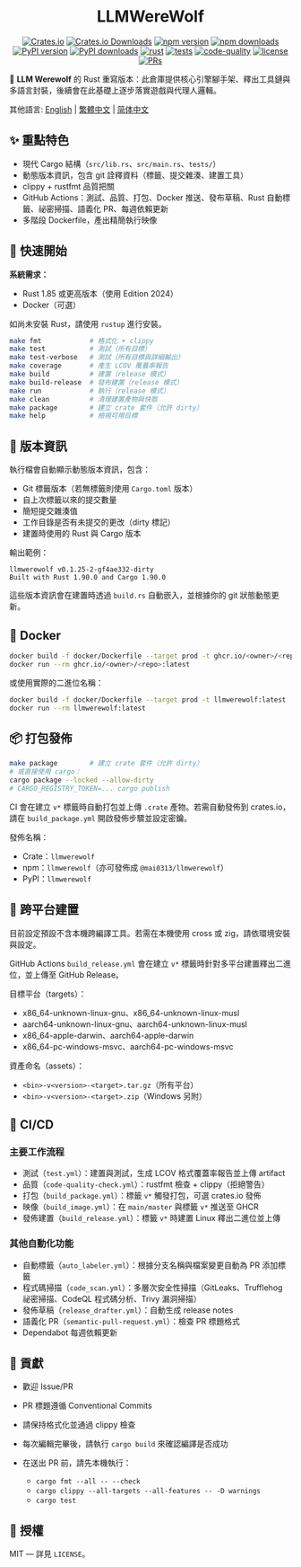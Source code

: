 <div align="center" markdown="1">

# LLMWereWolf

[![Crates.io](https://img.shields.io/crates/v/llmwerewolf?logo=rust&style=flat-square&color=E05D44)](https://crates.io/crates/llmwerewolf)
[![Crates.io Downloads](https://img.shields.io/crates/d/llmwerewolf?logo=rust&style=flat-square)](https://crates.io/crates/llmwerewolf)
[![npm version](https://img.shields.io/npm/v/llmwerewolf?logo=npm&style=flat-square&color=CB3837)](https://www.npmjs.com/package/llmwerewolf)
[![npm downloads](https://img.shields.io/npm/dt/llmwerewolf?logo=npm&style=flat-square)](https://www.npmjs.com/package/llmwerewolf)
[![PyPI version](https://img.shields.io/pypi/v/llmwerewolf?logo=python&style=flat-square&color=3776AB)](https://pypi.org/project/llmwerewolf/)
[![PyPI downloads](https://img.shields.io/pypi/dm/llmwerewolf?logo=python&style=flat-square)](https://pypi.org/project/llmwerewolf/)
[![rust](https://img.shields.io/badge/Rust-stable-orange?logo=rust&logoColor=white&style=flat-square)](https://www.rust-lang.org/)
[![tests](https://img.shields.io/github/actions/workflow/status/Mai0313/LLMWereWolf/test.yml?label=tests&logo=github&style=flat-square)](https://github.com/Mai0313/LLMWereWolf/actions/workflows/test.yml)
[![code-quality](https://img.shields.io/github/actions/workflow/status/Mai0313/LLMWereWolf/code-quality-check.yml?label=code-quality&logo=github&style=flat-square)](https://github.com/Mai0313/LLMWereWolf/actions/workflows/code-quality-check.yml)
[![license](https://img.shields.io/badge/License-MIT-green.svg?labelColor=gray&style=flat-square)](https://github.com/Mai0313/LLMWereWolf/tree/master?tab=License-1-ov-file)
[![PRs](https://img.shields.io/badge/PRs-welcome-brightgreen.svg?style=flat-square)](https://github.com/Mai0313/LLMWereWolf/pulls)

</div>

🚀 **LLM Werewolf** 的 Rust 重寫版本：此倉庫提供核心引擎腳手架、釋出工具鏈與多語言封裝，後續會在此基礎上逐步落實遊戲與代理人邏輯。

其他語言: [English](README.md) | [繁體中文](README.zh-TW.md) | [简体中文](README.zh-CN.md)

## ✨ 重點特色

- 現代 Cargo 結構（`src/lib.rs`、`src/main.rs`、`tests/`）
- 動態版本資訊，包含 git 詮釋資料（標籤、提交雜湊、建置工具）
- clippy + rustfmt 品質把關
- GitHub Actions：測試、品質、打包、Docker 推送、發布草稿、Rust 自動標籤、祕密掃描、語義化 PR、每週依賴更新
- 多階段 Dockerfile，產出精簡執行映像

## 🚀 快速開始

**系統需求：**

- Rust 1.85 或更高版本（使用 Edition 2024）
- Docker（可選）

如尚未安裝 Rust，請使用 `rustup` 進行安裝。

```bash
make fmt            # 格式化 + clippy
make test           # 測試（所有目標）
make test-verbose   # 測試（所有目標與詳細輸出）
make coverage       # 產生 LCOV 覆蓋率報告
make build          # 建置（release 模式）
make build-release  # 發布建置（release 模式）
make run            # 執行（release 模式）
make clean          # 清理建置產物與快取
make package        # 建立 crate 套件（允許 dirty）
make help           # 檢視可用目標
```

## 📌 版本資訊

執行檔會自動顯示動態版本資訊，包含：

- Git 標籤版本（若無標籤則使用 `Cargo.toml` 版本）
- 自上次標籤以來的提交數量
- 簡短提交雜湊值
- 工作目錄是否有未提交的更改（dirty 標記）
- 建置時使用的 Rust 與 Cargo 版本

輸出範例：

```
llmwerewolf v0.1.25-2-gf4ae332-dirty
Built with Rust 1.90.0 and Cargo 1.90.0
```

這些版本資訊會在建置時透過 `build.rs` 自動嵌入，並根據你的 git 狀態動態更新。

## 🐳 Docker

```bash
docker build -f docker/Dockerfile --target prod -t ghcr.io/<owner>/<repo>:latest .
docker run --rm ghcr.io/<owner>/<repo>:latest
```

或使用實際的二進位名稱：

```bash
docker build -f docker/Dockerfile --target prod -t llmwerewolf:latest .
docker run --rm llmwerewolf:latest
```

## 📦 打包發佈

```bash
make package        # 建立 crate 套件（允許 dirty）
# 或直接使用 cargo：
cargo package --locked --allow-dirty
# CARGO_REGISTRY_TOKEN=... cargo publish
```

CI 會在建立 `v*` 標籤時自動打包並上傳 `.crate` 產物。若需自動發佈到 crates.io，請在 `build_package.yml` 開啟發佈步驟並設定密鑰。

發佈名稱：

- Crate：`llmwerewolf`
- npm：`llmwerewolf`（亦可發佈成 `@mai0313/llmwerewolf`）
- PyPI：`llmwerewolf`

## 🧩 跨平台建置

目前設定預設不含本機跨編譯工具。若需在本機使用 cross 或 zig，請依環境安裝與設定。

GitHub Actions `build_release.yml` 會在建立 `v*` 標籤時針對多平台建置釋出二進位，並上傳至 GitHub Release。

目標平台（targets）：

- x86_64-unknown-linux-gnu、x86_64-unknown-linux-musl
- aarch64-unknown-linux-gnu、aarch64-unknown-linux-musl
- x86_64-apple-darwin、aarch64-apple-darwin
- x86_64-pc-windows-msvc、aarch64-pc-windows-msvc

資產命名（assets）：

- `<bin>-v<version>-<target>.tar.gz`（所有平台）
- `<bin>-v<version>-<target>.zip`（Windows 另附）

## 🔁 CI/CD

### 主要工作流程

- 測試（`test.yml`）：建置與測試，生成 LCOV 格式覆蓋率報告並上傳 artifact
- 品質（`code-quality-check.yml`）：rustfmt 檢查 + clippy（拒絕警告）
- 打包（`build_package.yml`）：標籤 `v*` 觸發打包，可選 crates.io 發佈
- 映像（`build_image.yml`）：在 `main/master` 與標籤 `v*` 推送至 GHCR
- 發佈建置（`build_release.yml`）：標籤 `v*` 時建置 Linux 釋出二進位並上傳

### 其他自動化功能

- 自動標籤（`auto_labeler.yml`）：根據分支名稱與檔案變更自動為 PR 添加標籤
- 程式碼掃描（`code_scan.yml`）：多層次安全性掃描（GitLeaks、Trufflehog 祕密掃描、CodeQL 程式碼分析、Trivy 漏洞掃描）
- 發佈草稿（`release_drafter.yml`）：自動生成 release notes
- 語義化 PR（`semantic-pull-request.yml`）：檢查 PR 標題格式
- Dependabot 每週依賴更新

## 🤝 貢獻

- 歡迎 Issue/PR

- PR 標題遵循 Conventional Commits

- 請保持格式化並通過 clippy 檢查

- 每次編輯完畢後，請執行 `cargo build` 來確認編譯是否成功

- 在送出 PR 前，請先本機執行：

  - `cargo fmt --all -- --check`
  - `cargo clippy --all-targets --all-features -- -D warnings`
  - `cargo test`

## 📄 授權

MIT — 詳見 `LICENSE`。
